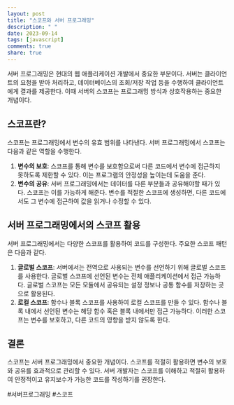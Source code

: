 ```yaml
---
layout: post
title: "스코프와 서버 프로그래밍"
description: " "
date: 2023-09-14
tags: [javascript]
comments: true
share: true
---
```


서버 프로그래밍은 현대의 웹 애플리케이션 개발에서 중요한 부분이다. 서버는 클라이언트의 요청을 받아 처리하고, 데이터베이스의 조회/저장 작업 등을 수행하여 클라이언트에게 결과를 제공한다. 이때 서버의 스코프는 프로그래밍 방식과 상호작용하는 중요한 개념이다.

## 스코프란?

스코프는 프로그래밍에서 변수의 유효 범위를 나타낸다. 서버 프로그래밍에서 스코프는 다음과 같은 역할을 수행한다.

1. **변수의 보호**: 스코프를 통해 변수를 보호함으로써 다른 코드에서 변수에 접근하지 못하도록 제한할 수 있다. 이는 프로그램의 안정성을 높이는데 도움을 준다.
2. **변수의 공유**: 서버 프로그래밍에서는 데이터를 다른 부분들과 공유해야할 때가 있다. 스코프는 이를 가능하게 해준다. 변수를 적절한 스코프에 생성하면, 다른 코드에서도 그 변수에 접근하여 값을 읽거나 수정할 수 있다.

## 서버 프로그래밍에서의 스코프 활용

서버 프로그래밍에서는 다양한 스코프를 활용하여 코드를 구성한다. 주요한 스코프 패턴은 다음과 같다.

1. **글로벌 스코프**: 서버에서는 전역으로 사용되는 변수를 선언하기 위해 글로벌 스코프를 사용한다. 글로벌 스코프에 선언된 변수는 전체 애플리케이션에서 접근 가능하다. 글로벌 스코프는 모든 모듈에서 공유되는 설정 정보나 공통 함수를 저장하는 곳으로 활용된다.
2. **로컬 스코프**: 함수나 블록 스코프를 사용하여 로컬 스코프를 만들 수 있다. 함수나 블록 내에서 선언된 변수는 해당 함수 혹은 블록 내에서만 접근 가능하다. 이러한 스코프는 변수를 보호하고, 다른 코드의 영향을 받지 않도록 한다.

## 결론

스코프는 서버 프로그래밍에서 중요한 개념이다. 스코프를 적절히 활용하면 변수의 보호와 공유를 효과적으로 관리할 수 있다. 서버 개발자는 스코프를 이해하고 적절히 활용하여 안정적이고 유지보수가 가능한 코드를 작성하기를 권장한다.

#서버프로그래밍 #스코프